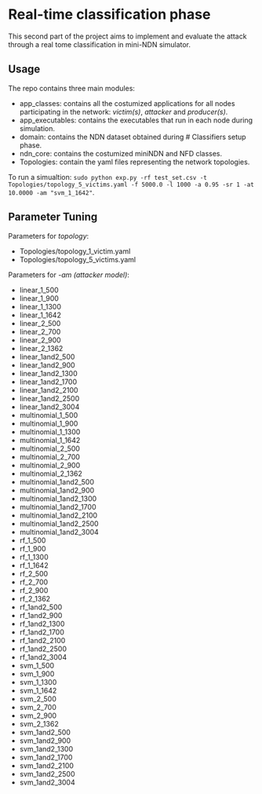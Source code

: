 # Real-time classification phase

This second part of the project aims to implement and evaluate the attack through a real tome classification in mini-NDN simulator.

## Usage

The repo contains three main modules:

 - app_classes: contains all the costumized applications for all nodes participating in the network: *victim(s)*, *attacker* and *producer(s)*.
 - app_executables: contains the executables that run in each node during simulation.
 - domain: contains the NDN dataset obtained during # Classifiers setup phase.
 - ndn_core: contains the costumized miniNDN and NFD classes.
 - Topologies: contain the yaml files representing the network topologies.

 To run a simualtion:  `sudo python exp.py -rf test_set.csv -t Topologies/topology_5_victims.yaml -f 5000.0 -l 1000 -a 0.95 -sr 1 -at 10.0000 -am "svm_1_1642"`.

## Parameter Tuning

Parameters for *topology*:
- Topologies/topology_1_victim.yaml
- Topologies/topology_5_victims.yaml

Parameters for *-am (attacker model)*:
- linear_1_500
- linear_1_900
- linear_1_1300
- linear_1_1642
- linear_2_500
- linear_2_700
- linear_2_900
- linear_2_1362
- linear_1and2_500
- linear_1and2_900
- linear_1and2_1300
- linear_1and2_1700
- linear_1and2_2100
- linear_1and2_2500
- linear_1and2_3004
- multinomial_1_500
- multinomial_1_900
- multinomial_1_1300
- multinomial_1_1642
- multinomial_2_500
- multinomial_2_700
- multinomial_2_900
- multinomial_2_1362
- multinomial_1and2_500
- multinomial_1and2_900
- multinomial_1and2_1300
- multinomial_1and2_1700
- multinomial_1and2_2100
- multinomial_1and2_2500
- multinomial_1and2_3004
- rf_1_500
- rf_1_900
- rf_1_1300
- rf_1_1642
- rf_2_500
- rf_2_700
- rf_2_900
- rf_2_1362
- rf_1and2_500
- rf_1and2_900
- rf_1and2_1300
- rf_1and2_1700
- rf_1and2_2100
- rf_1and2_2500
- rf_1and2_3004
- svm_1_500
- svm_1_900
- svm_1_1300
- svm_1_1642
- svm_2_500
- svm_2_700
- svm_2_900
- svm_2_1362
- svm_1and2_500
- svm_1and2_900
- svm_1and2_1300
- svm_1and2_1700
- svm_1and2_2100
- svm_1and2_2500
- svm_1and2_3004
